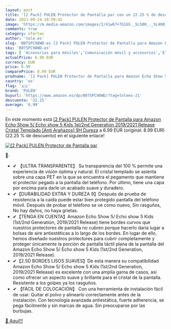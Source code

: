 ```yaml
---
layout: post
title: '[2 Pack] PULEN Protector de Pantalla par con un 22.25 % de descuento'
date: 2021-09-24 19:59:42
image: 'https://m.media-amazon.com/images/I/41w67+7G1GS._SL500_._SL400_.jpg'
comments: true
category: ofertas
author: 'tole.es'
slug: 'B07SPC98WD-es [2 Pack] PULEN Protector de Pantalla para Amazon Echo Show...'
sku: 'B07SPC98WD-es'
tags: [ 'Accesorios para móviles','Comunicación móvil y accesorios','Electrónica','Mantenimiento, cuidado y reparaciones de teléfonos móviles','Protectores de pantalla para móviles','amazon','echo','pulen', ]
actualPrice: 6.99 EUR
currency: EUR
price: 6.99
comparePrice: 8.99 EUR
prodname: '[2 Pack] PULEN Protector de Pantalla para Amazon Echo Show 5/ Echo show 5 Kids  1st/2nd Generation  2019/2021 Release  Cristal Templado  [Anti Arañazos] 9H Dureza'
country: 'es'
flag: '🇪🇸'
brand: 'PULEN'
buyurl: 'https://www.amazon.es/dp/B07SPC98WD/?tag=tolees-21'
descuento: '22.25'
average: '6.99'
---
```


En este momento está [[2 Pack] PULEN Protector de Pantalla para Amazon Echo Show 5/ Echo show 5 Kids  1st/2nd Generation  2019/2021 Release  Cristal Templado  [Anti Arañazos] 9H Dureza](https://www.amazon.es/dp/B07SPC98WD/?tag=tolees-21) a 6.99 EUR (original: 8.99 EUR) (22.25 %  de descuento) en el siguiente enlace!

[![[2 Pack] PULEN Protector de Pantalla par](https://m.media-amazon.com/images/I/41w67+7G1GS._SL500_._SL400_.jpg)](https://www.amazon.es/dp/B07SPC98WD/?tag=tolees-21)

🔎:

- ✔ 【ULTRA TRANSPARENTE】 Su transparencia del 100 % permite una experiencia de visión óptima y natural. El cristal templado se asienta sobre una capa PET en la que se encuentra el pegamento que mantiene el protector pegado a la pantalla del teléfono. Por último, tiene una capa por encima para darle un acabado suave y duradero.
- ✔【DURABILIDAD EXTRA Y DUREZA 9】Después de prueba de resistencia a la caída puede estar bien protegido pantalla del teléfono móvil. Después de probar el teléfono se ve como nuevo, Sin rasguños, No hay daños, no haya grietas.
- ✔【TENGA EN CUENTA】Amazon Echo Show 5/ Echo show 5 Kids (1st/2nd Generation, 2019/2021 Release) tiene bordes curvos que nuestros protectores de pantalla no cubren porque hacerlo daría lugar a bolsas de aire antiestéticas a lo largo de los bordes. En lugar de ello, hemos diseñado nuestros protectores para cubrir completamente y proteger únicamente la porción de pantalla táctil plana de la pantalla del Amazon Echo Show 5/ Echo show 5 Kids (1st/2nd Generation, 2019/2021 Release).
- ✔【2.5D BORDES LISOS SUAVES】De esta manera su compatibilidad Amazon Echo Show 5/ Echo show 5 Kids (1st/2nd Generation, 2019/2021 Release) es excelente con una amplia gama de casos, así como ofrecer un aspecto suave y brillante para el cristal de la pantalla. Resistente a los golpes ya los rasguños.
- ✔ 【FÁCIL DE COLOCACIÓN】 Con una herramienta de instalación fácil de usar. Quitar el polvo y alinearlo correctamente antes de la instalación. Con tecnología avanzada antiestática, fuerte adherencia, se pega fácilmente y sin marcas de agua. Sin preocuparse por las burbujas.

[🛒 Aquí!!!](https://www.amazon.es/dp/B07SPC98WD/?tag=tolees-21)
